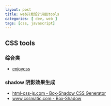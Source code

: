 ```yaml
---
layout: post
title: web开发设计用到tools
categories: [ dev, web ]
tags: [css, javascript]
---
```









## CSS tools

### 综合类

* [enjoycss](http://enjoycss.com/)

### shadow 阴影效果生成

* [html-css-js.com - Box-Shadow CSS Generator](https://html-css-js.com/css/generator/box-shadow/)
* [www.cssmatic.com - Box-Shadow](https://www.cssmatic.com/box-shadow)





































